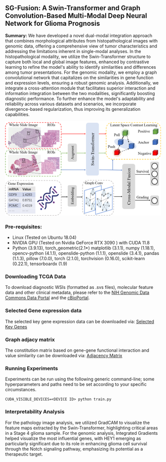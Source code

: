 
## SG-Fusion: A Swin-Transformer and Graph Convolution-Based Multi-Modal Deep Neural Network for Glioma Prognosis

**Summary:** We have developed a novel dual-modal integration approach that combines morphological attributes from histopathological images with genomic data, offering a comprehensive view of tumor characteristics and addressing the limitations inherent in single-modal analyses. In the histopathological modality, we utilize the Swin-Transformer structure to capture both local and global image features, enhanced by contrastive learning to refine the model's ability to identify similarities and differences among tumor presentations. For the genomic modality, we employ a graph convolutional network that capitalizes on the similarities in gene function and expression levels, ensuring a robust genomic analysis. Additionally, we integrate a cross-attention module that facilitates superior interaction and information integration between the two modalities, significantly boosting diagnostic performance. To further enhance the model's adaptability and reliability across various datasets and scenarios, we incorporate divergence-based regularization, thus improving its generalization capabilities.

![Overall pipline](/imgs/til_pipline.png "SG-Fusion pipline")

### Pre-requisites:

- Linux (Tested on Ubuntu 18.04)
- NVIDIA GPU (Tested on Nvidia GeForce RTX 3090 ) with CUDA 11.8
- Python (3.9.13), torch_geometric(2.1*) matplotlib (3.1.1), numpy (1.18.1), opencv-python (4.1.1), openslide-python (1.1.1), openslide (3.4.1), pandas (1.1.3), pillow (7.0.0), torch (2.1.0), torchvision (0.16.0), scikit-learn (0.22.1), tensorboardx (1.9)

### Downloading TCGA Data

To download diagnostic WSIs (formatted as .svs files), molecular feature data and other clinical metadata, please refer to the [NIH Genomic Data Commons Data Portal](https://portal.gdc.cancer.gov/) and the [cBioPortal](https://www.cbioportal.org/).

### Selected Gene expression data

The selected key gene expression data can be downloaded via:
[Selected Key Genes](https://www.cbioportal.org/)

### Graph adjacy matrix

The constitution matrix based on gene-gene functional interaction and value similarity can be downloaded via:
[Adjacency Matrix](https://www.cbioportal.org/)

### Running Experiments

Experiments can be run using the following generic command-line; some hyperparameters and paths need to be set according to your specific circumstances.
```shell
CUDA_VISIBLE_DEVICES=<DEVICE ID> python train.py 
```

### Interpretability Analysis

For the pathology image analysis, we utilized GradCAM to visualize the feature maps extracted by the Swin-Transformer, highlighting critical areas in a Stage 4 glioma sample. For the genomic analysis, Integrated Gradients helped visualize the most influential genes, with HEY1 emerging as particularly significant due to its role in enhancing glioma cell survival through the Notch signaling pathway, emphasizing its potential as a therapeutic target.
